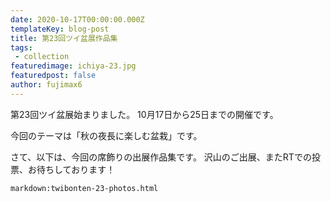 ```yaml
---
date: 2020-10-17T00:00:00.000Z
templateKey: blog-post
title: 第23回ツイ盆展作品集
tags:
 - collection
featuredimage: ichiya-23.jpg
featuredpost: false
author: fujimax6
---
```

第23回ツイ盆展始まりました。
10月17日から25日までの開催です。

今回のテーマは「秋の夜長に楽しむ盆栽」です。

さて、以下は、今回の席飾りの出展作品集です。
沢山のご出展、またRTでの投票、お待ちしております！


`markdown:twibonten-23-photos.html`

